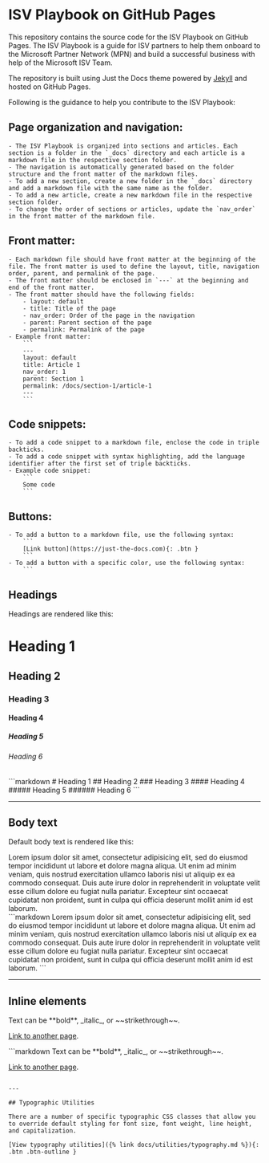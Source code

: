 # ISV Playbook on GitHub Pages

This repository contains the source code for the ISV Playbook on GitHub Pages. The ISV Playbook is a guide for ISV partners to help them onboard to the Microsoft Partner Network (MPN) and build a successful business with help of the Microsoft ISV Team.

The repository is built using Just the Docs theme powered by [Jekyll](https://jekyllrb.com/) and hosted on GitHub Pages.

Following is the guidance to help you contribute to the ISV Playbook:

## Page organization and navigation:

    - The ISV Playbook is organized into sections and articles. Each section is a folder in the `_docs` directory and each article is a markdown file in the respective section folder.
    - The navigation is automatically generated based on the folder structure and the front matter of the markdown files.
    - To add a new section, create a new folder in the `_docs` directory and add a markdown file with the same name as the folder.
    - To add a new article, create a new markdown file in the respective section folder.
    - To change the order of sections or articles, update the `nav_order` in the front matter of the markdown file.

## Front matter:

    - Each markdown file should have front matter at the beginning of the file. The front matter is used to define the layout, title, navigation order, parent, and permalink of the page.
    - The front matter should be enclosed in `---` at the beginning and end of the front matter.
    - The front matter should have the following fields:
        - layout: default
        - title: Title of the page
        - nav_order: Order of the page in the navigation
        - parent: Parent section of the page
        - permalink: Permalink of the page
    - Example front matter:
        ```
        ---
        layout: default
        title: Article 1
        nav_order: 1
        parent: Section 1
        permalink: /docs/section-1/article-1
        ---
        ```

## Code snippets:

    - To add a code snippet to a markdown file, enclose the code in triple backticks.
    - To add a code snippet with syntax highlighting, add the language identifier after the first set of triple backticks.
    - Example code snippet:
        ```
        Some code
        ```

## Buttons:

    - To add a button to a markdown file, use the following syntax:
        ```
        [Link button](https://just-the-docs.com){: .btn }
        ```
    - To add a button with a specific color, use the following syntax:
        ```

## Headings

Headings are rendered like this:

<div class="code-example">
<h1>Heading 1</h1>
<h2>Heading 2</h2>
<h3>Heading 3</h3>
<h4>Heading 4</h4>
<h5>Heading 5</h5>
<h6>Heading 6</h6>
</div>
```markdown
# Heading 1
## Heading 2
### Heading 3
#### Heading 4
##### Heading 5
###### Heading 6
```

---

## Body text

Default body text is rendered like this:

<div class="code-example" markdown="1">
Lorem ipsum dolor sit amet, consectetur adipisicing elit, sed do eiusmod tempor incididunt ut labore et dolore magna aliqua. Ut enim ad minim veniam, quis nostrud exercitation ullamco laboris nisi ut aliquip ex ea commodo consequat. Duis aute irure dolor in reprehenderit in voluptate velit esse cillum dolore eu fugiat nulla pariatur. Excepteur sint occaecat cupidatat non proident, sunt in culpa qui officia deserunt mollit anim id est laborum.
</div>
```markdown
Lorem ipsum dolor sit amet, consectetur adipisicing elit, sed do eiusmod tempor incididunt ut labore et dolore magna aliqua. Ut enim ad minim veniam, quis nostrud exercitation ullamco laboris nisi ut aliquip ex ea commodo consequat. Duis aute irure dolor in reprehenderit in voluptate velit esse cillum dolore eu fugiat nulla pariatur. Excepteur sint occaecat cupidatat non proident, sunt in culpa qui officia deserunt mollit anim id est laborum.
```

---

## Inline elements

<div class="code-example" markdown="1">
Text can be **bold**, _italic_, or ~~strikethrough~~.

[Link to another page]({{site.baseurl}}/).

</div>
```markdown
Text can be **bold**, _italic_, or ~~strikethrough~~.

[Link to another page]({{site.baseurl}}/).

```

---

## Typographic Utilities

There are a number of specific typographic CSS classes that allow you to override default styling for font size, font weight, line height, and capitalization.

[View typography utilities]({% link docs/utilities/typography.md %}){: .btn .btn-outline }
```
